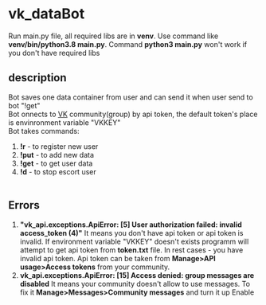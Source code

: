# vk_dataBot
Run main.py file, all required libs are in **venv**. Use command like **venv/bin/python3.8 main.py**. Command **python3 main.py** won't work if you don't have required libs<br>  
## description
Bot saves one data container from user and can send it when user send to bot "!get"  
Bot onnects to [VK](https://vk.com/) community(group) by api token, the default token's place is envinronment variable "VKKEY"<br>
Bot takes commands:
1. **!r** - to register new user
2. **!put** - to add new data
3. **!get** - to get user data
4. **!d** - to stop escort user <br><br>

## Errors
1. **"vk_api.exceptions.ApiError: [5] User authorization failed: invalid access_token (4)"**
It means you don't have api token or api token is invalid. If environment variable "VKKEY" doesn't exists programm will attempt to get api token from **token.txt** file.
In rest cases - you have invalid api token. Api token can be taken from **Manage>API usage>Access tokens** from your community.
2. **vk_api.exceptions.ApiError: [15] Access denied: group messages are disabled**
It means your community doesn't allow to use messages. To fix it **Manage>Messages>Community messages** and turn it up Enable

